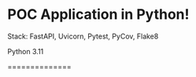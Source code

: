 POC Application in Python!
===========================
Stack: FastAPI, Uvicorn, Pytest, PyCov, Flake8

Python 3.11

==============